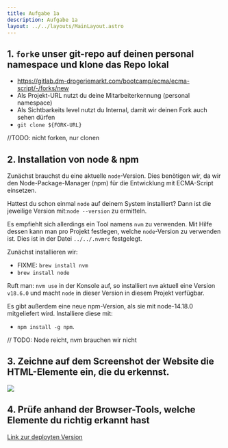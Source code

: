 ```yaml
---
title: Aufgabe 1a
description: Aufgabe 1a
layout: ../../layouts/MainLayout.astro
---
```


## 1. `fork`e unser git-repo auf deinen personal namespace und klone das Repo lokal

- https://gitlab.dm-drogeriemarkt.com/bootcamp/ecma/ecma-script/-/forks/new
- Als Projekt-URL nutzt du deine Mitarbeiterkennung (personal namespace)
- Als Sichtbarkeits level nutzt du Internal, damit wir deinen Fork auch sehen dürfen
- `git clone ${FORK-URL}`

//TODO: nicht forken, nur clonen

## 2. Installation von node & npm

Zunächst brauchst du eine aktuelle `node`-Version. Dies benötigen wir, da wir den
Node-Package-Manager (npm) für die Entwicklung mit ECMA-Script einsetzen.

Hattest du schon einmal `node` auf deinem System installiert?
Dann ist die jeweilige Version mit:`node --version` zu ermitteln.

Es empfiehlt sich allerdings ein Tool namens `nvm` zu verwenden.
Mit Hilfe dessen kann man pro Projekt festlegen, welche `node`-Version zu verwenden ist.
Dies ist in der Datei `../../.nvmrc` festgelegt.

Zunächst installieren wir:

- FIXME: `brew install nvm`
- `brew install node`

Ruft man: `nvm use` in der Konsole auf, so installiert `nvm` aktuell eine Version `v18.6.0` und macht `node` in dieser Version in diesem Projekt verfügbar.

Es gibt außerdem eine neue npm-Version, als sie mit node-14.18.0 mitgeliefert wird.
Installiere diese mit:

- `npm install -g npm`.

// TODO: Node reicht, nvm brauchen wir nicht

## 3. Zeichne auf dem Screenshot der Website die HTML-Elemente ein, die du erkennst.

<img src="../../assets/lesson1a.png">

## 4. Prüfe anhand der Browser-Tools, welche Elemente du richtig erkannt hast

[Link zur deployten Version](https://bike-to-work-hoepfnerdennis.vercel.app/)
